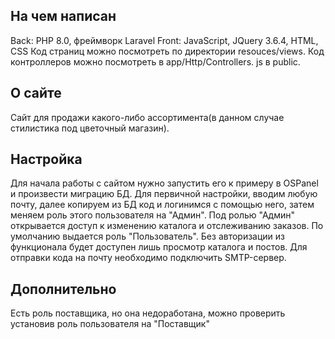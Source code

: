## На чем написан

Back: PHP 8.0, фреймворк Laravel
Front: JavaScript, JQuery 3.6.4, HTML, CSS
Код страниц можно посмотреть по директории resouces/views. Код контроллеров можно посмотреть в app/Http/Controllers. js в public.

## О сайте

Сайт для продажи какого-либо ассортимента(в данном случае стилистика под цветочный магазин).

## Настройка

Для начала работы с сайтом нужно запустить его к примеру в OSPanel и произвести миграцию БД.
Для первичной настройки, вводим любую почту, далее копируем из БД код и логинимся с помощью него, затем меняем роль этого пользователя на "Админ".
Под ролью "Админ" открывается доступ к изменению каталога и отслеживанию заказов.
По умолчанию выдается роль "Пользователь".
Без авторизации из функционала будет доступен лишь просмотр каталога и постов.
Для отправки кода на почту необходимо подключить SMTP-сервер.

## Дополнительно

Есть роль поставщика, но она недоработана, можно проверить установив роль пользователя на "Поставщик"

